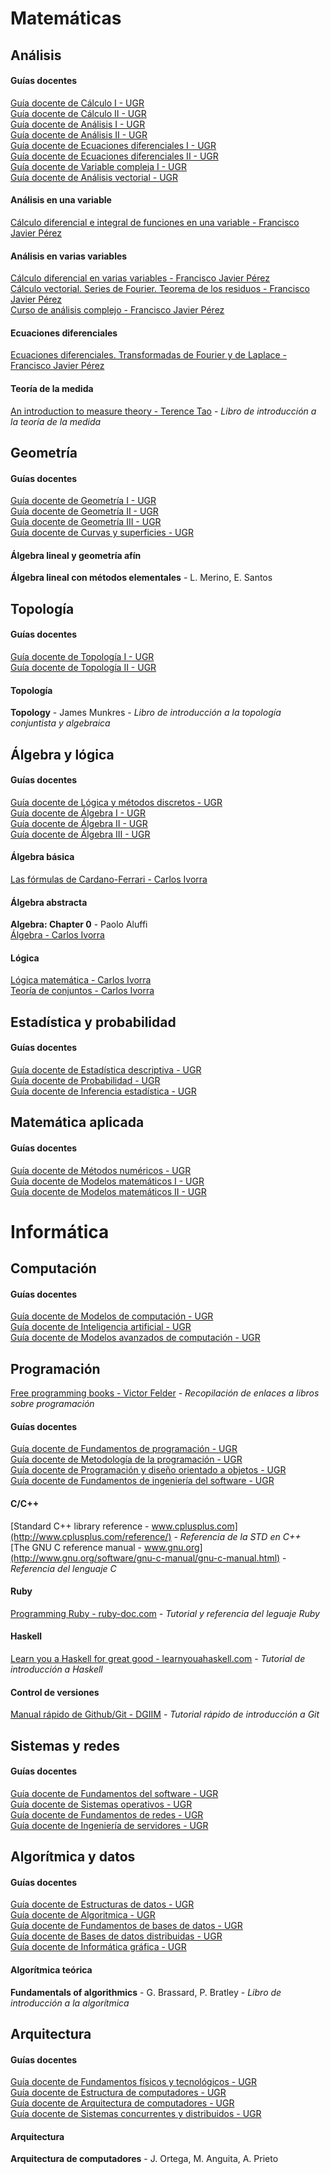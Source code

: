 # Matemáticas
## Análisis
#### Guías docentes
[Guía docente de Cálculo I - UGR](http://grados.ugr.es/informaticaymatematicas/pages/infoacademica/guiasdocentes/201415/primero/1semestre/calculoi/!)  
[Guía docente de Cálculo II - UGR](http://grados.ugr.es/informaticaymatematicas/pages/infoacademica/guiasdocentes/201415/primero/2semestre/calculoii/!)  
[Guía docente de Análisis I - UGR](http://grados.ugr.es/informaticaymatematicas/pages/infoacademica/guiasdocentes/201415/segundo/1semestre/analisismatematicoi/!)  
[Guía docente de Análisis II - UGR](http://grados.ugr.es/informaticaymatematicas/pages/infoacademica/guiasdocentes/201415/segundo/2semestre/analisismatematicoii/!)  
[Guía docente de Ecuaciones diferenciales I - UGR](http://grados.ugr.es/informaticaymatematicas/pages/infoacademica/guiasdocentes/201415/tercero/1semestre/ecuacionesdiferencialesi/!)  
[Guía docente de Ecuaciones diferenciales II - UGR](http://grados.ugr.es/informaticaymatematicas/pages/infoacademica/guiasdocentes/201415/cuarto/2semestre/ecuacionesdiferencialesii/1)  
[Guía docente de Variable compleja I - UGR](http://grados.ugr.es/informaticaymatematicas/pages/infoacademica/guiasdocentes/201415/tercero/2semestre/variablecomplejai/!)  
[Guía docente de Análisis vectorial - UGR](http://grados.ugr.es/informaticaymatematicas/pages/infoacademica/guiasdocentes/201415/cuarto/1semestre/analisis_vectorial/!)  

#### Análisis en una variable
[Cálculo diferencial e integral de funciones en una variable - Francisco Javier Pérez](http://www.ugr.es/~fjperez/textos/calculo_diferencial_integral_func_una_var.pdf)  

#### Análisis en varias variables
[Cálculo diferencial en varias variables - Francisco Javier Pérez](http://www.ugr.es/~fjperez/textos/Calculo_Diferencial_Varias_Variables.pdf)  
[Cálculo vectorial. Series de Fourier. Teorema de los residuos - Francisco Javier Pérez](http://www.ugr.es/~fjperez/textos/calculo_vectorial_fourier_residuos.pdf)  
[Curso de análisis complejo - Francisco Javier Pérez](http://www.ugr.es/~fjperez/textos/funciones_variable_compleja.pdf)  

#### Ecuaciones diferenciales
[Ecuaciones diferenciales. Transformadas de Fourier y de Laplace - Francisco Javier Pérez](http://www.ugr.es/~fjperez/textos/eedd_laplace_fourier.pdf)

#### Teoría de la medida
[An introduction to measure theory - Terence Tao](http://terrytao.files.wordpress.com/2011/01/measure-book1.pdf) - *Libro de introducción a la teoría de la medida*

## Geometría
#### Guías docentes
[Guía docente de Geometría I - UGR](http://grados.ugr.es/informaticaymatematicas/pages/infoacademica/guiasdocentes/201415/primero/1semestre/geometriai/!)  
[Guía docente de Geometría II - UGR](http://grados.ugr.es/informaticaymatematicas/pages/infoacademica/guiasdocentes/201415/primero/2semestre/geometriaii/!)  
[Guía docente de Geometría III - UGR](http://grados.ugr.es/informaticaymatematicas/pages/infoacademica/guiasdocentes/201415/segundo/2semestre/geometriaiii/!)  
[Guía docente de Curvas y superficies - UGR](http://grados.ugr.es/informaticaymatematicas/pages/infoacademica/guiasdocentes/201415/cuarto/2semestre/curvasysuperficies/!)  

#### Álgebra lineal y geometría afín
**Álgebra lineal con métodos elementales** - L. Merino, E. Santos

## Topología
#### Guías docentes
[Guía docente de Topología I - UGR](http://grados.ugr.es/informaticaymatematicas/pages/infoacademica/guiasdocentes/201415/segundo/1semestre/topologiai/!)  
[Guía docente de Topología II - UGR](http://grados.ugr.es/informaticaymatematicas/pages/infoacademica/guiasdocentes/201415/cuarto/1semestre/topologiaii/!)  

#### Topología
**Topology** - James Munkres - *Libro de introducción a la topología conjuntista y algebraica*

## Álgebra y lógica
#### Guías docentes
[Guía docente de Lógica y métodos discretos - UGR](http://grados.ugr.es/informaticaymatematicas/pages/infoacademica/guiasdocentes/201415/primero/1semestre/logicaymetodosdiscretos/!)  
[Guía docente de Álgebra I - UGR](http://grados.ugr.es/informaticaymatematicas/pages/infoacademica/guiasdocentes/201415/segundo/1semestre/algebrai/!)  
[Guía docente de Álgebra II - UGR](http://grados.ugr.es/informaticaymatematicas/pages/infoacademica/guiasdocentes/201415/tercero/2semestre/algebraii/!)  
[Guía docente de Álgebra III - UGR](http://grados.ugr.es/informaticaymatematicas/pages/infoacademica/guiasdocentes/201415/cuarto/1semestre/algebraiii/!)

#### Álgebra básica
[Las fórmulas de Cardano-Ferrari - Carlos Ivorra](http://www.uv.es/ivorra/Libros/Ecuaciones.pdf)

#### Álgebra abstracta
**Algebra: Chapter 0** - Paolo Aluffi  
[Álgebra - Carlos Ivorra](http://www.uv.es/ivorra/Libros/Algebra.pdf)
#### Lógica
[Lógica matemática - Carlos Ivorra](http://www.uv.es/ivorra/Libros/Logica2.pdf)  
[Teoría de conjuntos - Carlos Ivorra](http://www.uv.es/ivorra/Libros/Conjuntos2.pdf)  

## Estadística y probabilidad
#### Guías docentes
[Guía docente de Estadística descriptiva - UGR](http://grados.ugr.es/informaticaymatematicas/pages/infoacademica/guiasdocentes/201415/primero/2semestre/estadisticadescriptivaeintroduccionalaprobabilidad/!)  
[Guía docente de Probabilidad - UGR](http://grados.ugr.es/informaticaymatematicas/pages/infoacademica/guiasdocentes/201415/tercero/1semestre/probabilidad/!)  
[Guía docente de Inferencia estadística - UGR](http://grados.ugr.es/informaticaymatematicas/pages/infoacademica/guiasdocentes/201415/cuarto/1semestre/inferenciaestadistica/!)  

## Matemática aplicada
#### Guías docentes
[Guía docente de Métodos numéricos - UGR](http://grados.ugr.es/informaticaymatematicas/pages/infoacademica/guiasdocentes/201415/primero/2semestre/metodosnumericosi/!)  
[Guía docente de Modelos matemáticos I - UGR](http://grados.ugr.es/informaticaymatematicas/pages/infoacademica/guiasdocentes/201415/segundo/2semestre/modelosmatematicos/!)  
[Guía docente de Modelos matemáticos II - UGR](http://grados.ugr.es/informaticaymatematicas/pages/infoacademica/guiasdocentes/201415/cuarto/2semestre/modelosmatematicosii/!)  
  
  
  
  
# Informática
## Computación
#### Guías docentes
[Guía docente de Modelos de computación - UGR](http://grados.ugr.es/informaticaymatematicas/pages/infoacademica/guiasdocentes/201415/tercero/1semestre/modelosdecomputaciongim1415/!)  
[Guía docente de Inteligencia artificial - UGR](http://grados.ugr.es/informaticaymatematicas/pages/infoacademica/guiasdocentes/201415/tercero/2semestre/inteligenciaartificialgim1415/!)  
[Guía docente de Modelos avanzados de computación - UGR](http://grados.ugr.es/informaticaymatematicas/pages/infoacademica/guiasdocentes/201415/cuarto/2semestre/modelosavanzadosdecomputaciongim1415/!)  

## Programación
[Free programming books - Victor Felder](https://github.com/vhf/free-programming-books/blob/master/free-programming-books.md) - *Recopilación de enlaces a libros sobre programación*  

#### Guías docentes
[Guía docente de Fundamentos de programación - UGR](http://grados.ugr.es/informaticaymatematicas/pages/infoacademica/guiasdocentes/201415/primero/1semestre/fundamentosdeprogramaciongim1415/!)  
[Guía docente de Metodología de la programación - UGR](http://grados.ugr.es/informaticaymatematicas/pages/infoacademica/guiasdocentes/201415/primero/2semestre/metodologiadelaprogramacion/!)  
[Guía docente de Programación y diseño orientado a objetos - UGR](http://grados.ugr.es/informaticaymatematicas/pages/infoacademica/guiasdocentes/201415/segundo/2semestre/programacionydiseaoorientadoaobjetos/!)  
[Guía docente de Fundamentos de ingeniería del software - UGR](http://grados.ugr.es/informaticaymatematicas/pages/infoacademica/guiasdocentes/201415/tercero/1semestre/fundamentosdeingenieriadelsoftwaregim1415/!)  

#### C/C++
[Standard C++ library reference - www.cplusplus.com](http://www.cplusplus.com/reference/) - *Referencia de la STD en C++*     
[The GNU C reference manual - www.gnu.org](http://www.gnu.org/software/gnu-c-manual/gnu-c-manual.html) - *Referencia del lenguaje C*   

#### Ruby
[Programming Ruby - ruby-doc.com](http://ruby-doc.com/docs/ProgrammingRuby/) - *Tutorial y referencia del leguaje Ruby*

#### Haskell
[Learn you a Haskell for great good - learnyouahaskell.com](http://learnyouahaskell.com/chapters) - *Tutorial de introducción a Haskell*

#### Control de versiones
[Manual rápido de Github/Git - DGIIM](https://github.com/dgiim/dgiim.github.io/blob/master/manualgit.md) - *Tutorial rápido de introducción a Git*

## Sistemas y redes
#### Guías docentes
[Guía docente de Fundamentos del software - UGR](http://grados.ugr.es/informaticaymatematicas/pages/infoacademica/guiasdocentes/201415/primero/1semestre/fundamentosdelsoftware/!)  
[Guía docente de Sistemas operativos - UGR](http://grados.ugr.es/informaticaymatematicas/pages/infoacademica/guiasdocentes/201415/segundo/1semestre/sistemasoperativos/!)  
[Guía docente de Fundamentos de redes - UGR](http://grados.ugr.es/informaticaymatematicas/pages/infoacademica/guiasdocentes/201415/tercero/1semestre/fundamentosderedesgim1415/!)  
[Guía docente de Ingeniería de servidores - UGR](http://grados.ugr.es/informaticaymatematicas/pages/infoacademica/guiasdocentes/201415/tercero/2semestre/ingenieriadeservidores1415/!)  

## Algorítmica y datos
#### Guías docentes
[Guía docente de Estructuras de datos - UGR](http://grados.ugr.es/informaticaymatematicas/pages/infoacademica/guiasdocentes/201415/segundo/1semestre/estructurasdedatos/!)  
[Guía docente de Algoritmica - UGR](http://grados.ugr.es/informaticaymatematicas/pages/infoacademica/guiasdocentes/201415/segundo/2semestre/algoritmica/!)   
[Guía docente de Fundamentos de bases de datos - UGR](http://grados.ugr.es/informaticaymatematicas/pages/infoacademica/guiasdocentes/201415/tercero/1semestre/fundamentosdebasesdedatosgim1415/!)  
[Guía docente de Bases de datos distribuidas - UGR](http://grados.ugr.es/informaticaymatematicas/pages/infoacademica/guiasdocentes/201415/cuarto/2semestre/basesdedatosdistribuidasgim1415/!)  
[Guía docente de Informática gráfica - UGR](http://grados.ugr.es/informaticaymatematicas/pages/infoacademica/guiasdocentes/201415/cuarto/1semestre/informaticagraficagim1415/!)  

#### Algorítmica teórica
**Fundamentals of algorithmics** - G. Brassard, P. Bratley - *Libro de introducción a la algorítmica*

## Arquitectura
#### Guías docentes
[Guía docente de Fundamentos físicos y tecnológicos - UGR](http://grados.ugr.es/informaticaymatematicas/pages/infoacademica/guiasdocentes/201415/primero/1semestre/fundamentosfisicosytecnologicosgim1415/!)  
[Guía docente de Estructura de computadores - UGR](http://grados.ugr.es/informaticaymatematicas/pages/infoacademica/guiasdocentes/201415/segundo/1semestre/estructuradecomputadores/!)  
[Guía docente de Arquitectura de computadores - UGR](http://grados.ugr.es/informaticaymatematicas/pages/infoacademica/guiasdocentes/201415/segundo/2semestre/arquitecturadecomputadores/!)  
[Guía docente de Sistemas concurrentes y distribuidos - UGR](http://grados.ugr.es/informaticaymatematicas/pages/infoacademica/guiasdocentes/201415/tercero/2semestre/sistemasconcurrentesydistribuidosgim1415/!)  

#### Arquitectura
**Arquitectura de computadores** - J. Ortega, M. Anguita, A. Prieto
